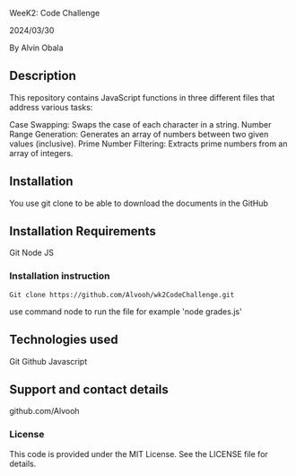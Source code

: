 WeeK2: Code Challenge

2024/03/30

By Alvin Obala 

## Description
This repository contains JavaScript functions in three different files that address various tasks:

Case Swapping: Swaps the case of each character in a string.
Number Range Generation: Generates an array of numbers between two given values (inclusive).
Prime Number Filtering: Extracts prime numbers from an array of integers.

## Installation
You use git clone to be able to download the documents in the GitHub

## Installation Requirements
Git
Node JS

### Installation instruction
```
Git clone https://github.com/Alvooh/wk2CodeChallenge.git
```
use command node to run the file for example 'node grades.js'


## Technologies used
Git
Github
Javascript


## Support and contact details
github.com/Alvooh


### License
This code is provided under the MIT License.  See the LICENSE file for details.

